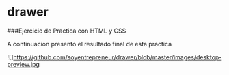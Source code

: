 # drawer
###Ejercicio de Practica con HTML y CSS

A continuacion presento el resultado final de esta practica

![]https://github.com/soyentrepreneur/drawer/blob/master/images/desktop-preview.jpg
